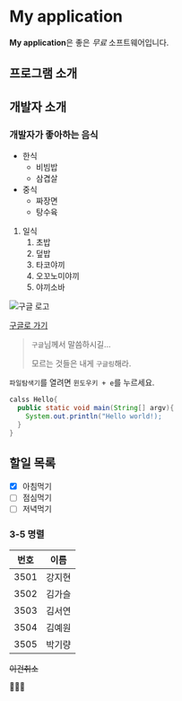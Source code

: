 # My application
**My application**은 좋은 *무료* 소프트웨어입니다.

## 프로그램 소개

## 개발자 소개

### 개발자가 좋아하는 음식
* 한식
  * 비빔밥
  * 삼겹살
* 중식
  * 짜장면
  * 탕수육
1. 일식
   1. 초밥
   1. 덮밥
   1. 타코야끼
   1. 오꼬노미야끼
   1. 야끼소바
  
![구글 로고](https://www.google.co.kr/images/branding/googlelogo/1x/googlelogo_color_272x92dp.png)

[구글로 가기](https://www.google.co.kr)

> `구글`님께서 말씀하시길...
>
> 모르는 것들은 내게 `구글링`해라.

`파일탐색기`를 열려면 `윈도우키 + e`를 누르세요.

```java
calss Hello{
  public static void main(String[] argv){
    System.out.println("Hello world!);
  }
}
```

## 할일 목록
- [x] 아침먹기
- [ ] 점심먹기
- [ ] 저녁먹기

### 3-5 명렬
번호 | 이름
---- | ----
3501 | 강지현
3502 | 김가슬
3503 | 김서연
3504 | 김예원
3505 | 박기량

~~이건취소~~

:gift_heart::gift_heart::gift_heart:

